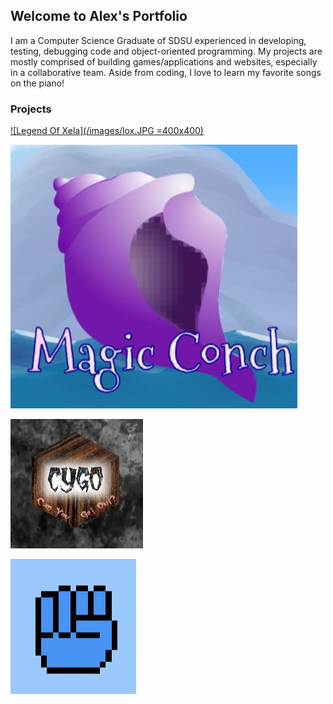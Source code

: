## Welcome to Alex's Portfolio

I am a Computer Science Graduate of SDSU experienced in developing, testing, debugging code and object-oriented programming. My projects are mostly comprised of building games/applications and websites, especially in a collaborative team. Aside from coding, I love to learn my favorite songs on the piano!

### Projects

[![Legend Of Xela](/images/lox.JPG =400x400)](https://agiang96.github.io/LegendOfXela)

[![Magic Conch](/images/mc.JPG)](https://agiang96.github.io/MagicConch)

[![Can You Get Out?](/images/cygo.JPG )](https://agiang96.github.io/CYGO)

[![Rock Paper Scissors Inverted](/images/rpsi.JPG)](https://agiang96.github.io/RPSI)

